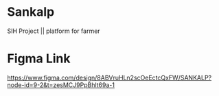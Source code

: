 # Sankalp
SIH Project || platform for farmer
# Figma Link 
 https://www.figma.com/design/8ABVruHLn2scOeEctcQxFW/SANKALP?node-id=9-2&t=zesMCJ9PpBhlt69a-1
